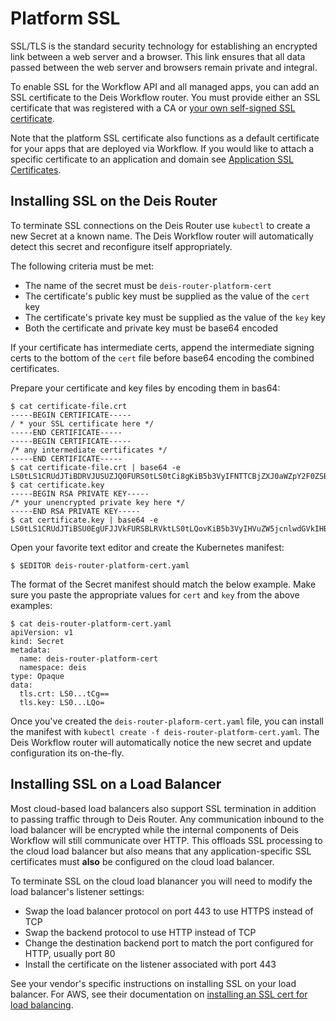 # Platform SSL

SSL/TLS is the standard security technology for establishing an encrypted link between a web server
and a browser. This link ensures that all data passed between the web server and browsers remain
private and integral.

To enable SSL for the Workflow API and all managed apps, you can add an SSL certificate to the Deis Workflow router. You
must provide either an SSL certificate that was registered with a CA or [your own self-signed SSL
certificate](../reference-guide/creating-a-self-signed-ssl-certificate.md).

Note that the platform SSL certificate also functions as a default certificate for your apps that are deployed via
Workflow. If you would like to attach a specific certificate to an application and domain see [Application SSL
Certificates](../applications/ssl-certificates.md).

## Installing SSL on the Deis Router

To terminate SSL connections on the Deis Router use `kubectl` to create a new Secret at a known name. The Deis Workflow
router will automatically detect this secret and reconfigure itself appropriately.

The following criteria must be met:

 - The name of the secret must be `deis-router-platform-cert`
 - The certificate's public key must be supplied as the value of the `cert` key
 - The certificate's private key must be supplied as the value of the `key` key
 - Both the certificate and private key must be base64 encoded

If your certificate has intermediate certs, append the intermediate signing certs to the bottom of the `cert` file
before base64 encoding the combined certificates.

Prepare your certificate and key files by encoding them in bas64:

```
$ cat certificate-file.crt
-----BEGIN CERTIFICATE-----
/ * your SSL certificate here */
-----END CERTIFICATE-----
-----BEGIN CERTIFICATE-----
/* any intermediate certificates */
-----END CERTIFICATE-----
$ cat certificate-file.crt | base64 -e
LS0tLS1CRUdJTiBDRVJUSUZJQ0FURS0tLS0tCi8gKiB5b3VyIFNTTCBjZXJ0aWZpY2F0ZSBoZXJlICovCi0tLS0tRU5EIENFUlRJRklDQVRFLS0tLS0KLS0tLS1CRUdJTiBDRVJUSUZJQ0FURS0tLS0tCi8qIGFueSBpbnRlcm1lZGlhdGUgY2VydGlmaWNhdGVzICovCi0tLS0tRU5EIENFUlRJRklDQVRFLS0tLS0K
$ cat certificate.key
-----BEGIN RSA PRIVATE KEY-----
/* your unencrypted private key here */
-----END RSA PRIVATE KEY-----
$ cat certificate.key | base64 -e
LS0tLS1CRUdJTiBSU0EgUFJJVkFURSBLRVktLS0tLQovKiB5b3VyIHVuZW5jcnlwdGVkIHByaXZhdGUga2V5IGhlcmUgKi8KLS0tLS1FTkQgUlNBIFBSSVZBVEUgS0VZLS0tLS0K
```

Open your favorite text editor and create the Kubernetes manifest:

```
$ $EDITOR deis-router-platform-cert.yaml
```

The format of the Secret manifest should match the below example. Make sure you paste the appropriate values for `cert`
and `key` from the above examples:

```
$ cat deis-router-platform-cert.yaml
apiVersion: v1
kind: Secret
metadata:
  name: deis-router-platform-cert
  namespace: deis
type: Opaque
data:
  tls.crt: LS0...tCg==
  tls.key: LS0...LQo=
```

Once you've created the `deis-router-plaform-cert.yaml` file, you can install the manifest with `kubectl create -f
deis-router-platform-cert.yaml`. The Deis Workflow router will automatically notice the new secret and update configuration its
on-the-fly.

## Installing SSL on a Load Balancer

Most cloud-based load balancers also support SSL termination in addition to passing traffic through to Deis Router.  Any
communication inbound to the load balancer will be encrypted while the internal components of Deis Workflow will still
communicate over HTTP. This offloads SSL processing to the cloud load balancer but also means that any
application-specific SSL certificates must **also** be configured on the cloud load balancer.

To terminate SSL on the cloud load blanancer you will need to modify the load balancer's listener settings:

 - Swap the load balancer protocol on port 443 to use HTTPS instead of TCP
 - Swap the backend protocol to use HTTP instead of TCP
 - Change the destination backend port to match the port configured for HTTP, usually port 80
 - Install the certificate on the listener associated with port 443

See your vendor's specific instructions on installing SSL on your load balancer. For AWS, see their
documentation on [installing an SSL cert for load balancing](http://docs.aws.amazon.com/ElasticLoadBalancing/latest/DeveloperGuide/ssl-server-cert.html).
